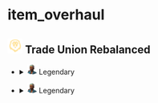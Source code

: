 # item_overhaul

## <img src="./doc/job_adertisements/icon_session_landoflions.png" width="30" /> Trade Union Rebalanced

- <details>
  <summary><img src="./doc/job_adertisements/enbesa/icon_enbesan_cook_3b.png" width="20" /> Legendary</summary>

  - <details><!-- Aaden Issack, World-Famous Enbesan Chef -->
    <summary><img src="./doc/job_adertisements/enbesa/icon_enbesan_cook_3b.png" width="20" /> Aaden Issack, World-Famous Enbesan Chef</summary>
      <img src="./doc/item_overhaul/trade_union/aaden.png" />

      When a population consumes Jacob's "Canned Fish", "Canned Food" is exchanged for "Canned Fish".

      <img src="./doc/item_overhaul/trade_union/aaden_2.png" />
    </details>

</details>

- <details>
  <summary><img src="./doc/job_adertisements/enbesa/icon_enbesan_cook_3b.png" width="20" /> Legendary</summary>

  - <details><!-- Local Specialists -->
    <summary><img src="./doc/job_adertisements/enbesa/icon_enbesan_cook_3b.png" width="20" /> Aaden Issack, World-Famous Enbesan Chef</summary>
      <img src="./doc/mark.png" />
      <img src="./doc/savannah.png" />
      <img src="./doc/domestic.png" />
    </details>

</details>
